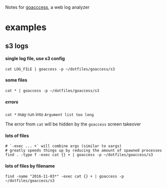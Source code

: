 Notes for [goacccess](https://goaccess.io), a web log analyzer

# examples

## s3 logs

#### single log file, use s3 config
```
cat LOG_FILE | goaccess -p ~/dotfiles/goaccess/s3
```

#### some files

```
cat * | goaccess -p ~/dotfiles/goaccess/s3
```

##### errors

`cat *` may run into `Argument list too long`

The error from `cat` will be hidden by the `goaccess` screen takeover

#### lots of files

```
# `-exec ... +` will combine args (similar to xargs)
# greatly speeds things up by reducing the amount of spawned processes
find . -type f -exec cat {} + | goaccess -p ~/dotfiles/goaccess/s3
```

#### lots of files by filename
```
find -name "2016-11-03*" -exec cat {} + | goaccess -p ~/dotfiles/goaccess/s3
```
